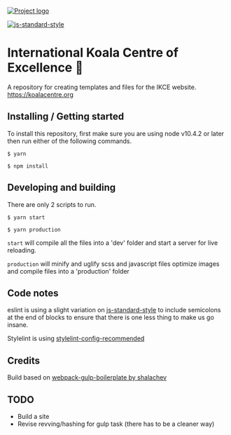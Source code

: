 [![Project logo](./src/images/ag-logotype.svg)](https://koalacentre.org)

[![js-standard-style](https://cdn.rawgit.com/standard/standard/master/badge.svg)](http://standardjs.com)
# International Koala Centre of Excellence :koala:

A repository for creating templates and files for the IKCE website.
https://koalacentre.org

## Installing / Getting started
To install this repository, first make sure you are using node v10.4.2 or later then run either of the following commands.

```
$ yarn
```
```
$ npm install
```

## Developing and building
There are only 2 scripts to run.

```
$ yarn start

$ yarn production
```
`start` will compile all the files into a 'dev' folder and start a server for live reloading.

`production` will minify and uglify scss and javascript files optimize images and compile files into a 'production' folder

## Code notes
eslint is using a slight variation on [js-standard-style](http://standardjs.com) to include semicolons at the end of blocks to ensure that there is one less thing to make us go insane.

Stylelint is using [stylelint-config-recommended](https://github.com/stylelint/stylelint-config-recommended)

## Credits
Build based on [webpack-gulp-boilerplate by shalachev](https://github.com/shalachev/webpack-gulp-boilerplate)


## TODO
* Build a site
* Revise revving/hashing for gulp task (there has to be a cleaner way)